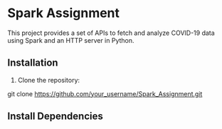 # Spark Assignment

This project provides a set of APIs to fetch and analyze COVID-19 data using Spark and an HTTP server in Python.

## Installation

1. Clone the repository:

git clone https://github.com/your_username/Spark_Assignment.git

## Install Dependencies


